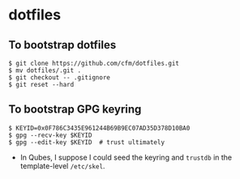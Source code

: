 # dotfiles

## To bootstrap dotfiles

```sh-session
$ git clone https://github.com/cfm/dotfiles.git
$ mv dotfiles/.git .
$ git checkout -- .gitignore
$ git reset --hard
```

## To bootstrap GPG keyring

```sh-session
$ KEYID=0x0F786C3435E961244B69B9EC07AD35D378D10BA0
$ gpg --recv-key $KEYID
$ gpg --edit-key $KEYID  # trust ultimately
```

* In Qubes, I suppose I could seed the keyring and `trustdb` in the
  template-level `/etc/skel`.

